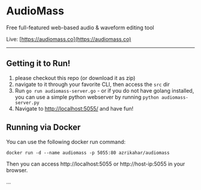# AudioMass
Free full-featured web-based audio &amp; waveform editing tool


Live: [https://audiomass.co](https://audiomass.co)

---

## Getting it to Run!
1. please checkout this repo (or download it as zip)
2. navigate to it through your favorite CLI, then access the ```src``` dir
3. Run ```go run audiomass-server.go```  -  or if you do not have golang installed, you can use a simple python webserver by running ```python audiomass-server.py```
4. Navigate to [http://localhost:5055/](http://localhost:5055/) and have fun!

## Running via Docker

You can use the following docker run command:

`docker run -d --name audiomass -p 5055:80 azrikahar/audiomass`

Then you can access http://localhost:5055 or http://host-ip:5055 in your browser.

...
